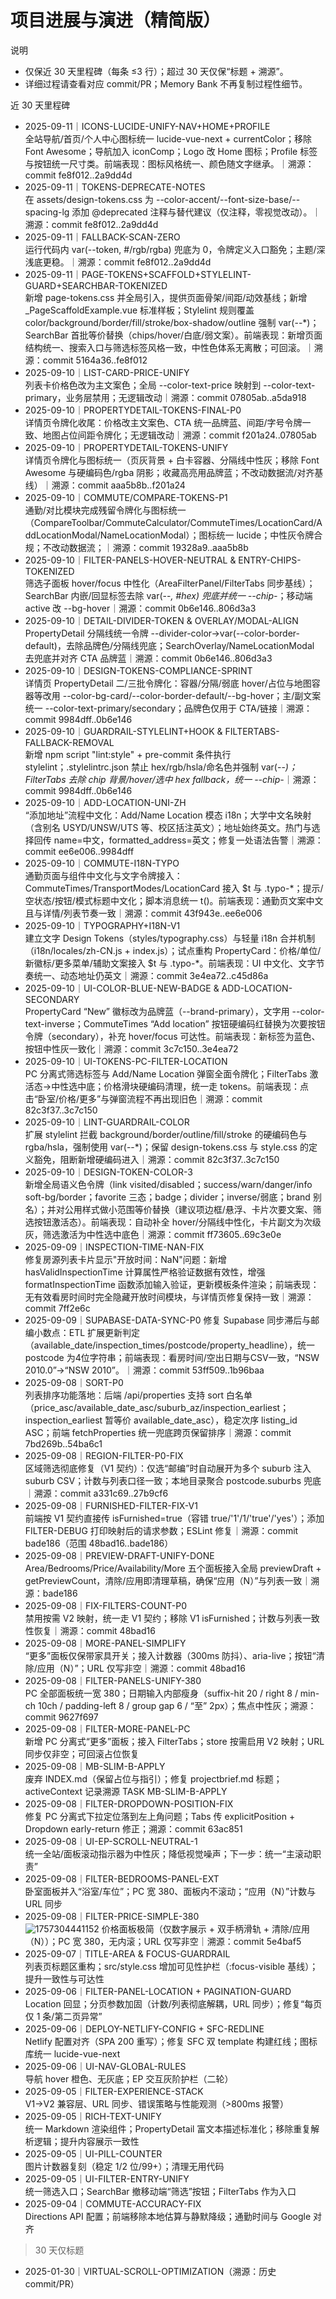 # 项目进展与演进（精简版）

说明
- 仅保近 30 天里程碑（每条 ≤3 行）；超过 30 天仅保“标题 + 溯源”。
- 详细过程请查看对应 commit/PR；Memory Bank 不再复制过程性细节。

近 30 天里程碑
- 2025-09-11｜ICONS-LUCIDE-UNIFY-NAV+HOME+PROFILE  
  全站导航/首页/个人中心图标统一 lucide-vue-next + currentColor；移除 Font Awesome；导航加入 iconComp；Logo 改 Home 图标；Profile 标签与按钮统一尺寸类。前端表现：图标风格统一、颜色随文字继承。｜溯源：commit fe8f012..2a9dd4d
- 2025-09-11｜TOKENS-DEPRECATE-NOTES  
  在 assets/design-tokens.css 为 --color-accent/--font-size-base/--spacing-lg 添加 @deprecated 注释与替代建议（仅注释，零视觉改动）。｜溯源：commit fe8f012..2a9dd4d
- 2025-09-11｜FALLBACK-SCAN-ZERO  
  运行代码内 var(--token, #/rgb/rgba) 兜底为 0，令牌定义入口豁免；主题/深浅底更稳。｜溯源：commit fe8f012..2a9dd4d
- 2025-09-11｜PAGE-TOKENS+SCAFFOLD+STYLELINT-GUARD+SEARCHBAR-TOKENIZED  
  新增 page-tokens.css 并全局引入，提供页面骨架/间距/动效基线；新增 _PageScaffoldExample.vue 标准样板；Stylelint 规则覆盖 color/background/border/fill/stroke/box-shadow/outline 强制 var(--*)；SearchBar 首批等价替换（chips/hover/白底/弱文案）。前端表现：新增页面结构统一、搜索入口与筛选标签风格一致，中性色体系无离散；可回滚。｜溯源：commit 5164a36..fe8f012
- 2025-09-10｜LIST-CARD-PRICE-UNIFY  
  列表卡价格色改为主文案色；全局 --color-text-price 映射到 --color-text-primary，业务层禁用；无逻辑改动｜溯源：commit 07805ab..a5da918
- 2025-09-10｜PROPERTYDETAIL-TOKENS-FINAL-P0  
  详情页令牌化收尾：价格改主文案色、CTA 统一品牌蓝、间距/字号令牌一致、地图占位间距令牌化；无逻辑改动｜溯源：commit f201a24..07805ab
- 2025-09-10｜PROPERTYDETAIL-TOKENS-UNIFY  
  详情页令牌化与图标统一（页灰背景 + 白卡容器、分隔线中性灰；移除 Font Awesome 与硬编码色/rgba 阴影；收藏高亮用品牌蓝；不改动数据流/对齐基线）｜溯源：commit aaa5b8b..f201a24
- 2025-09-10｜COMMUTE/COMPARE-TOKENS-P1  
  通勤/对比模块完成残留令牌化与图标统一（CompareToolbar/CommuteCalculator/CommuteTimes/LocationCard/AddLocationModal/NameLocationModal）；图标统一 lucide；中性灰令牌合规；不改动数据流；｜溯源：commit 19328a9..aaa5b8b
- 2025-09-10｜FILTER-PANELS-HOVER-NEUTRAL & ENTRY-CHIPS-TOKENIZED  
  筛选子面板 hover/focus 中性化（AreaFilterPanel/FilterTabs 同步基线）；SearchBar 内嵌/回显标签去除 var(--*, #hex) 兜底并统一 --chip-*；移动端 active 改 --bg-hover｜溯源：commit 0b6e146..806d3a3
- 2025-09-10｜DETAIL-DIVIDER-TOKEN & OVERLAY/MODAL-ALIGN  
  PropertyDetail 分隔线统一令牌 --divider-color→var(--color-border-default)，去除品牌色/分隔线兜底；SearchOverlay/NameLocationModal 去兜底并对齐 CTA 品牌蓝｜溯源：commit 0b6e146..806d3a3
- 2025-09-10｜DESIGN-TOKENS-COMPLIANCE-SPRINT  
  详情页 PropertyDetail 二/三批令牌化：容器/分隔/弱底 hover/占位与地图容器等改用 --color-bg-card/--color-border-default/--bg-hover；主/副文案统一 --color-text-primary/secondary；品牌色仅用于 CTA/链接｜溯源：commit 9984dff..0b6e146
- 2025-09-10｜GUARDRAIL-STYLELINT+HOOK & FILTERTABS-FALLBACK-REMOVAL  
  新增 npm script "lint:style" + pre-commit 条件执行 stylelint；.stylelintrc.json 禁止 hex/rgb/hsla/命名色并强制 var(--*)；FilterTabs 去除 chip 背景/hover/选中 hex fallback，统一 --chip-*｜溯源：commit 9984dff..0b6e146
- 2025-09-10｜ADD-LOCATION-UNI-ZH  
  “添加地址”流程中文化：Add/Name Location 模态 i18n；大学中文名映射（含别名 USYD/UNSW/UTS 等、校区括注英文）；地址始终英文。热门与选择回传 name=中文，formatted_address=英文；修复一处语法告警｜溯源：commit ee6e006..9984dff
- 2025-09-10｜COMMUTE-I18N-TYPO  
  通勤页面与组件中文化与文字令牌接入：CommuteTimes/TransportModes/LocationCard 接入 $t 与 .typo-*；提示/空状态/按钮/模式标题中文化；脚本消息统一 t()。前端表现：通勤页文案中文且与详情/列表节奏一致｜溯源：commit 43f943e..ee6e006
- 2025-09-10｜TYPOGRAPHY+I18N-V1  
  建立文字 Design Tokens（styles/typography.css）与轻量 i18n 合并机制（i18n/locales/zh-CN.js + index.js）；试点重构 PropertyCard：价格/单位/新徽标/更多菜单/辅助文案接入 $t 与 .typo-*。前端表现：UI 中文化、文字节奏统一、动态地址仍英文｜溯源：commit 3e4ea72..c45d86a
- 2025-09-10｜UI-COLOR-BLUE-NEW-BADGE & ADD-LOCATION-SECONDARY  
  PropertyCard “New” 徽标改为品牌蓝（--brand-primary），文字用 --color-text-inverse；CommuteTimes “Add location” 按钮硬编码红替换为次要按钮令牌（secondary），补充 hover/focus 可达性。前端表现：新标签为蓝色、按钮中性灰一致化｜溯源：commit 3c7c150..3e4ea72
- 2025-09-10｜UI-TOKENS-PC-FILTER-LOCATION  
  PC 分离式筛选标签与 Add/Name Location 弹窗全面令牌化；FilterTabs 激活态→中性选中底；价格滑块硬编码清理，统一走 tokens。前端表现：点击“卧室/价格/更多”与弹窗流程不再出现旧色｜溯源：commit 82c3f37..3c7c150
- 2025-09-10｜LINT-GUARDRAIL-COLOR  
  扩展 stylelint 拦截 background/border/outline/fill/stroke 的硬编码色与 rgba/hsla，强制使用 var(--*)；保留 design-tokens.css 与 style.css 的定义豁免，阻断新增硬编码进入｜溯源：commit 82c3f37..3c7c150
- 2025-09-10｜DESIGN-TOKEN-COLOR-3  
  新增全局语义色令牌（link visited/disabled；success/warn/danger/info soft-bg/border；favorite 三态；badge；divider；inverse/弱底；brand 别名）；并对公用样式做小范围等价替换（建议项边框/悬浮、卡片次要文案、筛选按钮激活态）。前端表现：自动补全 hover/分隔线中性化，卡片副文为次级灰，筛选激活为中性选中底色｜溯源：commit ff73605..69c3e0e
- 2025-09-09｜INSPECTION-TIME-NAN-FIX  
  修复房源列表卡片显示"开放时间：NaN"问题：新增 hasValidInspectionTime 计算属性严格验证数据有效性，增强 formatInspectionTime 函数添加输入验证，更新模板条件渲染；前端表现：无有效看房时间时完全隐藏开放时间模块，与详情页修复保持一致｜溯源：commit 7ff2e6c
- 2025-09-09｜SUPABASE-DATA-SYNC-P0
  修复 Supabase 同步滞后与邮编小数点：ETL 扩展更新判定（available_date/inspection_times/postcode/property_headline），统一 postcode 为4位字符串；前端表现：看房时间/空出日期与CSV一致，“NSW 2010.0”→“NSW 2010”。｜溯源：commit 53ff509..1b96baa
- 2025-09-08｜SORT-P0  
  列表排序功能落地：后端 /api/properties 支持 sort 白名单（price_asc/available_date_asc/suburb_az/inspection_earliest；inspection_earliest 暂等价 available_date_asc），稳定次序 listing_id ASC；前端 fetchProperties 统一兜底跨页保留排序｜溯源：commit 7bd269b..54ba6c1
- 2025-09-08｜REGION-FILTER-P0-FIX  
  区域筛选彻底修复（V1 契约）：仅选“邮编”时自动展开为多个 suburb 注入 suburb CSV；计数与列表口径一致；本地目录聚合 postcode.suburbs 兜底｜溯源：commit a331c69..27b9cf6
- 2025-09-08｜FURNISHED-FILTER-FIX-V1  
  前端按 V1 契约直接传 isFurnished=true（容错 true/'1'/1/'true'/'yes'）；添加 FILTER-DEBUG 打印映射后的请求参数；ESLint 修复｜溯源：commit bade186（范围 48bad16..bade186）
- 2025-09-08｜PREVIEW-DRAFT-UNIFY-DONE  
  Area/Bedrooms/Price/Availability/More 五个面板接入全局 previewDraft + getPreviewCount，清除/应用即清理草稿，确保“应用（N）”与列表一致｜溯源：bade186
- 2025-09-08｜FIX-FILTERS-COUNT-P0  
  禁用按需 V2 映射，统一走 V1 契约；移除 V1 isFurnished；计数与列表一致性恢复｜溯源：commit 48bad16
- 2025-09-08｜MORE-PANEL-SIMPLIFY  
  “更多”面板仅保带家具开关；接入计数器（300ms 防抖）、aria-live；按钮“清除/应用（N）”；URL 仅写非空｜溯源：commit 48bad16
- 2025-09-08｜FILTER-PANELS-UNIFY-380  
  PC 全部面板统一宽 380；日期输入内部瘦身（suffix-hit 20 / right 8 / min-ch 10ch / padding-left 8 / group gap 6 / “至” 2px）；焦点中性灰；溯源：commit 9627f697
- 2025-09-08｜FILTER-MORE-PANEL-PC  
  新增 PC 分离式“更多”面板；接入 FilterTabs；store 按需启用 V2 映射；URL 同步仅非空；可回滚占位恢复
- 2025-09-08｜MB-SLIM-B-APPLY  
  废弃 INDEX.md（保留占位与指引）；修复 projectbrief.md 标题；activeContext 记录溯源 TASK MB-SLIM-B-APPLY
- 2025-09-08｜FILTER-DROPDOWN-POSITION-FIX  
  修复 PC 分离式下拉定位落到左上角问题；Tabs 传 explicitPosition + Dropdown early-return 修正；溯源：commit 63ac851
- 2025-09-08｜UI-EP-SCROLL-NEUTRAL-1  
  统一全站/面板滚动指示器为中性灰；降低视觉噪声；下一步：统一“主滚动职责”
- 2025-09-08｜FILTER-BEDROOMS-PANEL-EXT  
  卧室面板并入“浴室/车位”；PC 宽 380、面板内不滚动；“应用（N）”计数与 URL 同步
- 2025-09-08｜FILTER-PRICE-SIMPLE-380  
![1757304441152](image/progress/1757304441152.png)  价格面板极简（仅数字展示 + 双手柄滑轨 + 清除/应用（N））；PC 宽 380，无内滚；URL 仅写非空｜溯源：commit 5e4baf5
- 2025-09-07｜TITLE-AREA & FOCUS-GUARDRAIL  
  列表页标题区重构；src/style.css 增加可见性护栏（:focus-visible 基线）；提升一致性与可达性
- 2025-09-06｜FILTER-PANEL-LOCATION + PAGINATION-GUARD  
  Location 回显；分页参数加固（计数/列表彻底解耦，URL 同步）；修复“每页仅 1 条/第二页异常”
- 2025-09-06｜DEPLOY-NETLIFY-CONFIG + SFC-REDLINE  
  Netlify 配置对齐（SPA 200 重写）；修复 SFC 双 template 构建红线；图标库统一 lucide-vue-next
- 2025-09-06｜UI-NAV-GLOBAL-RULES  
  导航 hover 橙色、无灰底；EP 交互灰阶护栏（二轮）
- 2025-09-05｜FILTER-EXPERIENCE-STACK  
  V1→V2 兼容层、URL 同步、错误策略与性能观测（>800ms 报警）
- 2025-09-05｜RICH-TEXT-UNIFY  
  统一 Markdown 渲染组件；PropertyDetail 富文本描述标准化；移除重复解析逻辑；提升内容展示一致性
- 2025-09-05｜UI-PILL-COUNTER  
  图片计数器复刻（稳定 1/2 位/99+）；清理无用代码
- 2025-09-05｜UI-FILTER-ENTRY-UNIFY  
  统一筛选入口；SearchBar 撤移动端“筛选”按钮；FilterTabs 作为入口
- 2025-09-04｜COMMUTE-ACCURACY-FIX  
  Directions API 配置；前端移除本地估算与静默降级；通勤时间与 Google 对齐

> 30 天仅标题
- 2025-01-30｜VIRTUAL-SCROLL-OPTIMIZATION（溯源：历史 commit/PR）
